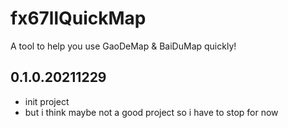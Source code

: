 # fx67llQuickMap
A tool to help you use GaoDeMap &amp; BaiDuMap quickly! 

## 0.1.0.20211229  
* init project  
* but i think maybe not a good project so i have to stop for now   